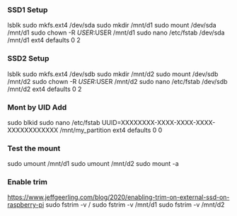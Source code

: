 ### SSD1 Setup
lsblk
sudo mkfs.ext4 /dev/sda
sudo mkdir /mnt/d1
sudo mount /dev/sda /mnt/d1
sudo chown -R $USER:$USER /mnt/d1
sudo nano /etc/fstab
/dev/sda   /mnt/d1   ext4   defaults   0   2

### SSD2 Setup
lsblk
sudo mkfs.ext4 /dev/sdb
sudo mkdir /mnt/d2
sudo mount /dev/sdb /mnt/d2
sudo chown -R $USER:$USER /mnt/d2
sudo nano /etc/fstab
/dev/sdb   /mnt/d2   ext4   defaults   0   2

### Mont by UID Add 
sudo blkid
sudo nano /etc/fstab
UUID=XXXXXXXX-XXXX-XXXX-XXXX-XXXXXXXXXXXX /mnt/my_partition ext4 defaults 0 0

### Test the mount
sudo umount /mnt/d1
sudo umount /mnt/d2
sudo mount -a

### Enable trim
https://www.jeffgeerling.com/blog/2020/enabling-trim-on-external-ssd-on-raspberry-pi
sudo fstrim -v /
sudo fstrim -v /mnt/d1
sudo fstrim -v /mnt/d2

